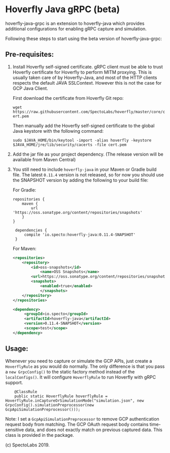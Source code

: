 
# Hoverfly Java gRPC (beta)

hoverfly-java-grpc is an extension to hoverfly-java which provides additional configurations for enabling gRPC capture and simulation. 

Following these steps to start using the beta version of hoverfly-java-grpc:

## Pre-requisites:
1. Install Hoverfly self-signed certificate. 
   gRPC client must be able to trust Hoverfly certificate for Hoverfly to perform MITM proxying. This is usually taken care of 
   by Hoverfly-Java, and most of the HTTP clients respects the default JAVA SSLContext. However this is not the case for GCP Java Client.
   
   First download the certificate from Hoverfly Git repo: 
   
   `wget https://raw.githubusercontent.com/SpectoLabs/hoverfly/master/core/cert.pem`
   
   Then manually add the Hoverfly self-signed certificate to the global Java keystore with the following command: 
   
   `sudo $JAVA_HOME/bin/keytool -import -alias hoverfly -keystore $JAVA_HOME/jre/lib/security/cacerts -file cert.pem`
   
2. Add the jar file as your project dependency. (The release version will be available from Maven Central)

3. You still need to include `hoverfly-java` in your Maven or Gradle build file. 
   The latest `0.11.4` version is not released, so for now you should use the SNAPSHOT version by adding the following to your build file: 
   
   For Gradle: 
   ```
   repositories {
       maven {
           url 'https://oss.sonatype.org/content/repositories/snapshots'
       }
   }

    dependencies {
        compile 'io.specto:hoverfly-java:0.11.4-SNAPSHOT'
    }
    ```
    
    For Maven: 
    ```xml
    <repositories>
        <repository>
            <id>oss-snapshots</id>
                <name>OSS Snapshots</name>
            <url>https://oss.sonatype.org/content/repositories/snapshots</url>
            <snapshots>
                <enabled>true</enabled>
                </snapshots>
        </repository>
    </repositories>
 
    <dependency>
         <groupId>io.specto</groupId>
         <artifactId>hoverfly-java</artifactId>
         <version>0.11.4-SNAPSHOT</version>
         <scope>test</scope>
    </dependency>
    ```


## Usage:

Whenever you need to capture or simulate the GCP APIs, just create a `HoverflyRule` as you would do normally. The only difference is that you pass a `new GrpcConfig()` to the static factory method instead of the `localConfigs()`. It will configure `HoverflyRule` to run Hoverfly with gRPC support. 

```$java
    @ClassRule
    public static HoverflyRule hoverflyRule = HoverflyRule.inCaptureOrSimulationMode("simulation.json", new GrpcConfig().simulationPreprocessor(new GcpApiSimulationPreprocessor()));
```

Note: I set a `GcpApiSimulationPreprocessor` to remove GCP authentication request body from matching. The GCP OAuth request body contains time-sensitive data, and does not exactly match on previous captured data. This class is provided in the package.


(c) SpectoLabs 2019.